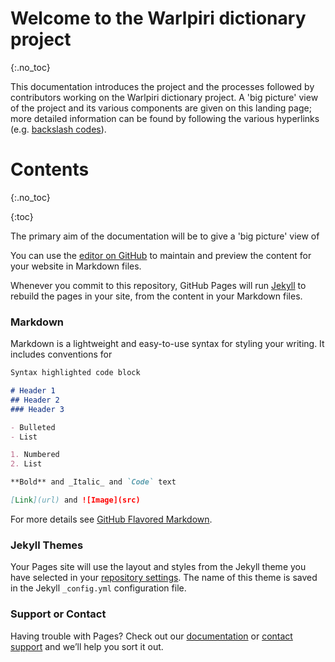 # Welcome to the Warlpiri dictionary project
{:.no_toc}

This documentation introduces the project and the processes followed by contributors working on the Warlpiri dictionary project. A 'big picture' view of the project and its various components are given on this landing page; more detailed information can be found by following the various hyperlinks (e.g. [backslash codes](backslash-codes)).

# Contents
{:.no_toc}

{:toc}

The primary aim of the documentation will be to give a 'big picture' view of 

You can use the [editor on GitHub](https://github.com/CoEDL/wbp-onboarding/edit/master/index.md) to maintain and preview the content for your website in Markdown files.

Whenever you commit to this repository, GitHub Pages will run [Jekyll](https://jekyllrb.com/) to rebuild the pages in your site, from the content in your Markdown files.

### Markdown

Markdown is a lightweight and easy-to-use syntax for styling your writing. It includes conventions for

```markdown
Syntax highlighted code block

# Header 1
## Header 2
### Header 3

- Bulleted
- List

1. Numbered
2. List

**Bold** and _Italic_ and `Code` text

[Link](url) and ![Image](src)
```

For more details see [GitHub Flavored Markdown](https://guides.github.com/features/mastering-markdown/).

### Jekyll Themes

Your Pages site will use the layout and styles from the Jekyll theme you have selected in your [repository settings](https://github.com/CoEDL/wbp-onboarding/settings). The name of this theme is saved in the Jekyll `_config.yml` configuration file.

### Support or Contact

Having trouble with Pages? Check out our [documentation](https://help.github.com/categories/github-pages-basics/) or [contact support](https://github.com/contact) and we’ll help you sort it out.
